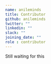 ```yaml
---
name: anileminds
title: Contributor
github: anileminds
twitter: ""
linkedin: ""
slack: ""
joining_date: ""
role : contributor
---
```


Still waiting for this

